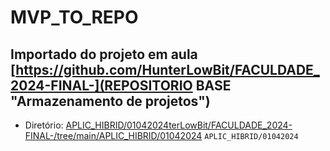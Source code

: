 # MVP_TO_REPO

## Importado do projeto em aula [https://github.com/HunterLowBit/FACULDADE_2024-FINAL-](REPOSITORIO BASE "Armazenamento de projetos") 

* Diretório: [APLIC_HIBRID/01042024terLowBit/FACULDADE_2024-FINAL-/tree/main/APLIC_HIBRID/01042024](https://github.com/HunterLowBit/FACULDADE_2024-FINAL-/tree/main/APLIC_HIBRID/01042024 "pasta &quot;REF&quot;") `APLIC_HIBRID/01042024  `
